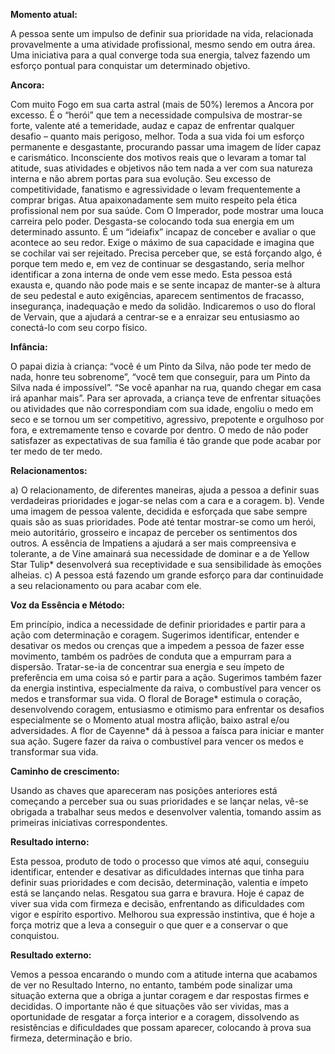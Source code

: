 **Momento atual:**

 A pessoa sente um impulso de definir sua prioridade na vida, relacionada provavelmente a uma atividade profissional, mesmo sendo em outra área. Uma iniciativa para a qual converge toda sua energia, talvez fazendo um esforço pontual para conquistar um determinado objetivo. 


 **Ancora:** 

Com muito Fogo em sua carta astral (mais de 50%) leremos a Ancora por excesso. É o “herói” que tem a necessidade compulsiva de mostrar-se forte, valente até a temeridade, audaz e capaz de enfrentar qualquer desafio – quanto mais perigoso, melhor. Toda a sua vida foi um esforço permanente e desgastante, procurando passar uma imagem de líder capaz e carismático. Inconsciente dos motivos reais que o levaram a tomar tal atitude, suas atividades e objetivos não tem nada a ver com sua natureza interna e não abrem portas para sua evolução. Seu excesso de competitividade, fanatismo e agressividade o levam frequentemente a comprar brigas. Atua apaixonadamente sem muito respeito pela ética profissional nem por sua saúde. Com O Imperador, pode mostrar uma louca carreira pelo poder. Desgasta-se colocando toda sua energia em um determinado assunto. É um “ideiafix” incapaz de conceber e avaliar o que acontece ao seu redor. Exige o máximo de sua capacidade e imagina que se cochilar vai ser rejeitado. Precisa perceber que, se está forçando algo, é porque tem medo e, em vez de continuar se desgastando, seria melhor identificar a zona interna de onde vem esse medo. Esta pessoa está exausta e, quando não pode mais e se sente incapaz de manter-se à altura de seu pedestal e auto exigências, aparecem sentimentos de fracasso, insegurança, inadequação e medo da solidão. Indicaremos o uso do floral de Vervain, que a ajudará a centrar-se e a enraizar seu entusiasmo ao conectá-lo com seu corpo físico. 


**Infância:**

 O papai dizia à criança: “você é um Pinto da Silva, não pode ter medo de nada, honre teu sobrenome”, “você tem que conseguir, para um Pinto da Silva nada é impossível”. “Se você apanhar na rua, quando chegar em casa irá apanhar mais”. Para ser aprovada, a criança teve de enfrentar situações ou atividades que não correspondiam com sua idade, engoliu o medo em seco e se tornou um ser competitivo, agressivo, prepotente e orgulhoso por fora, e extremamente tenso e covarde por dentro. O medo de não poder satisfazer as expectativas de sua família é tão grande que pode acabar por ter medo de ter medo. 


**Relacionamentos:**

 a) O relacionamento, de diferentes maneiras, ajuda a pessoa a definir suas verdadeiras prioridades e jogar-se nelas com a cara e a coragem. b). Vende uma imagem de pessoa valente, decidida e esforçada que sabe sempre quais são as suas prioridades. Pode até tentar mostrar-se como um herói, meio autoritário, grosseiro e incapaz de perceber os sentimentos dos outros. A essência de Impatiens a ajudará a ser mais compreensiva e tolerante, a de Vine amainará sua necessidade de dominar e a de Yellow Star Tulip* desenvolverá sua receptividade e sua sensibilidade às emoções alheias. c) A pessoa está fazendo um grande esforço para dar continuidade a seu relacionamento ou para acabar com ele. 


**Voz da Essência e Método:**

 Em princípio, indica a necessidade de definir prioridades e partir para a ação com determinação e coragem. Sugerimos identificar, entender e desativar os medos ou crenças que a impedem a pessoa de fazer esse movimento, também os padrões de conduta que a empurram para a dispersão. Tratar-se-ia de concentrar sua energia e seu ímpeto de preferência em uma coisa só e partir para a ação. Sugerimos também fazer da energia instintiva, especialmente da raiva, o combustível para vencer os medos e transformar sua vida. O floral de Borage* estimula o coração, desenvolvendo coragem, entusiasmo e otimismo para enfrentar os desafios especialmente se o Momento atual mostra aflição, baixo astral e/ou adversidades. A flor de Cayenne* dá à pessoa a faísca para iniciar e manter sua ação. Sugere fazer da raiva o combustível para vencer os medos e transformar sua vida. 


**Caminho de crescimento:**

 Usando as chaves que apareceram nas posições anteriores está começando a perceber sua ou suas prioridades e se lançar nelas, vê-se obrigada a trabalhar seus medos e desenvolver valentia, tomando assim as primeiras iniciativas correspondentes. 


**Resultado interno:**

 Esta pessoa, produto de todo o processo que vimos até aqui, conseguiu identificar, entender e desativar as dificuldades internas que tinha para definir suas prioridades e com decisão, determinação, valentia e ímpeto está se lançando nelas. Resgatou sua garra e bravura. Hoje é capaz de viver sua vida com firmeza e decisão, enfrentando as dificuldades com vigor e espírito esportivo. Melhorou sua expressão instintiva, que é hoje a força motriz que a leva a conseguir o que quer e a conservar o que conquistou. 


**Resultado externo:**

 Vemos a pessoa encarando o mundo com a atitude interna que acabamos de ver no Resultado Interno, no entanto, também pode sinalizar uma situação externa que a obriga a juntar coragem e dar respostas firmes e decididas. O importante não é que situações vão ser vividas, mas a oportunidade de resgatar a força interior e a coragem, dissolvendo as resistências e dificuldades que possam aparecer, colocando à prova sua firmeza, determinação e brio. 
